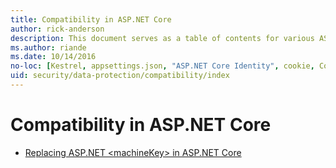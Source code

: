 ```yaml
---
title: Compatibility in ASP.NET Core
author: rick-anderson
description: This document serves as a table of contents for various ASP.NET Core data protection compatibility topics.
ms.author: riande
ms.date: 10/14/2016
no-loc: [Kestrel, appsettings.json, "ASP.NET Core Identity", cookie, Cookie, Blazor, "Blazor Server", "Blazor WebAssembly", "Identity", "Let's Encrypt", Razor, SignalR]
uid: security/data-protection/compatibility/index
---
```

# Compatibility in ASP.NET Core

* [Replacing ASP.NET \<machineKey> in ASP.NET Core](xref:security/data-protection/compatibility/replacing-machinekey)
